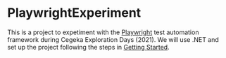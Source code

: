 # PlaywrightExperiment

This is a project to expetiment with the [Playwright](https://playwright.dev/) test automation framework during Cegeka Exploration Days (2021).
We will use .NET and set up the project following the steps in [Getting Started](https://playwright.dev/dotnet/docs/intro/).
